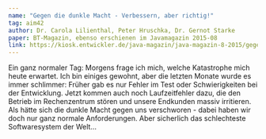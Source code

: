 ```yaml
---
name: "Gegen die dunkle Macht - Verbessern, aber richtig!"
tag: aim42
author: Dr. Carola Lilienthal, Peter Hruschka, Dr. Gernot Starke
paper: BT-Magazin, ebenso erschienen im Javamagazin 2015-08
link: https://kiosk.entwickler.de/java-magazin/java-magazin-8-2015/gegen-die-dunkle-macht/
---
```

Ein ganz normaler Tag: Morgens frage ich mich, welche Katastrophe  mich heute erwartet. 
Ich bin einiges gewohnt, aber die letzten Monate wurde es immer schlimmer: Früher gab es nur Fehler im Test
oder Schwierigkeiten bei der Entwicklung. Jetzt kommen auch noch Laufzeitfehler dazu, die den Betrieb im
Rechenzentrum stören und unsere Endkunden massiv irritieren. 
Als hätte sich die dunkle Macht gegen uns verschworen - dabei haben wir doch nur ganz normale Anforderungen.
Aber sicherlich das schlechteste Softwaresystem der Welt...